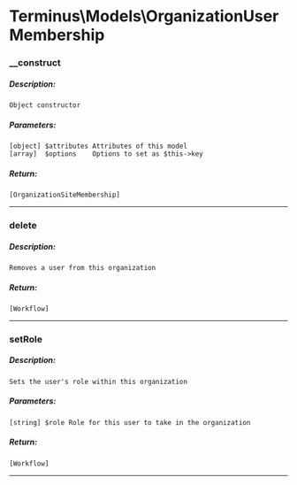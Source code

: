 # Terminus\Models\OrganizationUserMembership

### __construct
##### Description:
    Object constructor

##### Parameters:
    [object] $attributes Attributes of this model
    [array]  $options    Options to set as $this->key

##### Return:
    [OrganizationSiteMembership]

---

### delete
##### Description:
    Removes a user from this organization

##### Return:
    [Workflow]

---

### setRole
##### Description:
    Sets the user's role within this organization

##### Parameters:
    [string] $role Role for this user to take in the organization

##### Return:
    [Workflow]

---

